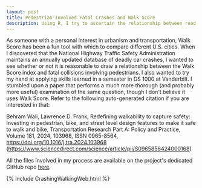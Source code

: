 ```yaml
---
layout: post
title: Pedestrian-Involved Fatal Crashes and Walk Score
description: Using R, I try to ascertain the relationship between road safety and walkability.
---
```


As someone with a personal interest in urbanism and transportation, Walk Score has been a fun tool with which to compare different U.S. cities. When I discovered that the National Highway Traffic Safety Administration maintains an annually updated database of deadly car crashes, I wanted to see whether or not it is reasonable to draw a relationship between the Walk Score index and fatal collisions involving pedestrians. I also wanted to try my hand at applying skills learned in a semester in DS 1000 at Vanderbilt. I stumbled upon a paper that performs a much more thorough (and probably more useful) examination of the same question, though I don’t believe it uses Walk Score. Refer to the following auto-generated citation if you are interested in that:

  Behram Wali, Lawrence D. Frank,
    Redefining walkability to capture safety: Investing in pedestrian, bike, and street level design features to make it safe to walk and bike,
    Transportation Research Part A: Policy and Practice, Volume 181, 2024, 103968, ISSN 0965-8564, https://doi.org/10.1016/j.tra.2024.103968
    (https://www.sciencedirect.com/science/article/pii/S0965856424000168)

All the files involved in my process are available on the project's dedicated GitHub repo [here](https://github.com/jadannanwosu/Walk-Score-FARS).

{% include CrashingWalkingWeb.html %}
